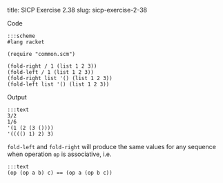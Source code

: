 title: SICP Exercise 2.38
slug: sicp-exercise-2-38

Code
```
:::scheme
#lang racket

(require "common.scm")

(fold-right / 1 (list 1 2 3))
(fold-left / 1 (list 1 2 3))
(fold-right list '() (list 1 2 3))
(fold-left list '() (list 1 2 3))
```

Output
```
:::text
3/2
1/6
'(1 (2 (3 ())))
'(((() 1) 2) 3)
```

`fold-left` and `fold-right` will produce the same values for any sequence when
operation `op` is associative, i.e.

```
:::text
(op (op a b) c) == (op a (op b c))
```
